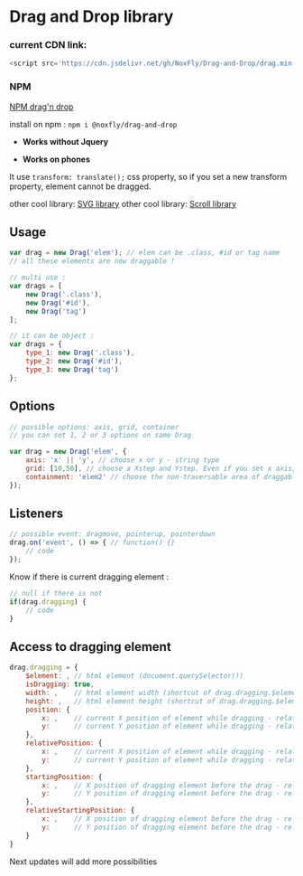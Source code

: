 # Drag and Drop library

### current CDN link:
```js
<script src='https://cdn.jsdelivr.net/gh/NoxFly/Drag-and-Drop/drag.min.js'></script>
```

### NPM

[NPM drag'n drop](https://www.npmjs.com/package/@noxfly/drag-and-drop)

install on npm : `npm i @noxfly/drag-and-drop`

* **Works without Jquery**

* **Works on phones**

It use `transform: translate();` css property, so if you set a new transform property, element cannot be dragged.

other cool library: [SVG library](http://github.com/NoxFly/SVG)
other cool library: [Scroll library](http://github.com/NoxFly/scroll)

## Usage

```js
var drag = new Drag('elem'); // elem can be .class, #id or tag name
// all these elements are now draggable !

// multi use :
var drags = [
    new Drag('.class'),
    new Drag('#id'),
    new Drag('tag')
];

// it can be object :
var drags = {
    type_1: new Drag('.class'),
    type_2: new Drag('#id'),
    type_3: new Drag('tag')
};
```

## Options

```js
// possible options: axis, grid, container
// you can set 1, 2 or 3 options on same Drag

var drag = new Drag('elem', {
    axis: 'x' || 'y', // choose x or y - string type
    grid: [10,50], // choose a Xstep and Ystep. Even if you set x axis, you must write Ystep - array type
    containment: 'elem2' // choose the non-traversable area of draggable elem - string type
});
```

## Listeners

```js
// possible event: dragmove, pointerup, pointerdown
drag.on('event', () => { // function() {}
    // code
});
```

Know if there is current dragging element :

```js
// null if there is not
if(drag.dragging) {
    // code
}
```

## Access to dragging element

```js
drag.dragging = {
    $element: , // html element (document.querySelector())
    isDragging: true,
    width: ,    // html element width (shortcut of drag.dragging.$element.getBoundingClientRect().width)
    height: ,   // html element height (shortcut of drag.dragging.$element.getBoundingClientRect().height)
    position: {
        x: ,    // current X position of element while dragging - relative to the page
        y:      // current Y position of element while dragging - relative to the page
    },
    relativePosition: {
        x: ,    // current X position of element while dragging - relative to the last drop position
        y:      // current Y position of element while dragging - relative to the last drop position
    },
    startingPosition: {
        x: ,    // X position of dragging element before the drag - relative to the page
        y:      // Y position of dragging element before the drag - relative to the page
    },
    relativeStartingPosition: {
        x: ,    // X position of dragging element before the drag - relative to the last drop position
        y:      // Y position of dragging element before the drag - relative to the last drop position
    }
}
```

Next updates will add more possibilities